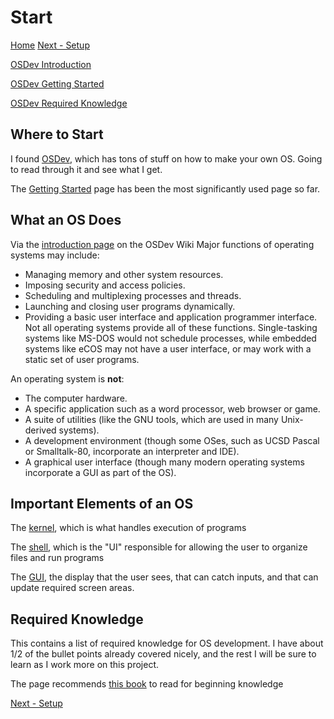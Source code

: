 # Start

[Home](README.md) [Next - Setup](setup.md)

[OSDev Introduction](https://wiki.osdev.org/Introduction)

[OSDev Getting Started](https://wiki.osdev.org/Getting_Started)

[OSDev Required Knowledge](https://wiki.osdev.org/Required_Knowledge)

## Where to Start

I found [OSDev](https://wiki.osdev.org/Expanded_Main_Page), which has tons of stuff on how to make your own OS.
Going to read through it and see what I get.

The [Getting Started](https://wiki.osdev.org/Getting_Started) page has been the most significantly used page so far.

## What an OS Does

Via the [introduction page](https://wiki.osdev.org/Introduction) on the OSDev Wiki
Major functions of operating systems may include:

- Managing memory and other system resources.
- Imposing security and access policies.
- Scheduling and multiplexing processes and threads.
- Launching and closing user programs dynamically.
- Providing a basic user interface and application programmer interface.
Not all operating systems provide all of these functions. Single-tasking systems like MS-DOS would not schedule processes, while embedded systems like eCOS may not have a user interface, or may work with a static set of user programs.

An operating system is **not**:

- The computer hardware.
- A specific application such as a word processor, web browser or game.
- A suite of utilities (like the GNU tools, which are used in many Unix-derived systems).
- A development environment (though some OSes, such as UCSD Pascal or Smalltalk-80, incorporate an interpreter and IDE).
- A graphical user interface (though many modern operating systems incorporate a GUI as part of the OS).

## Important Elements of an OS

The [kernel](https://wiki.osdev.org/Introduction#:~:text=of%20operating%20systems.-,What%20is%20a%20kernel%3F,-The%20kernel%20of), which is what handles execution of programs

The [shell](https://wiki.osdev.org/Introduction#:~:text=operation%20more%20efficiently.-,What%20is%20a%20shell%3F,-A%20shell%20is), which is the "UI" responsible for allowing the user to organize files and run programs

The [GUI](https://wiki.osdev.org/Introduction#:~:text=etc.-,What%20is%20a%20GUI%20about%3F,-The%20graphical%20user), the display that the user sees, that can catch inputs, and that can update required screen areas.

## Required Knowledge

This contains a list of required knowledge for OS development. I have about 1/2 of the bullet points already covered nicely, and the rest I will be sure to learn as I work more on this project.

The page recommends [this book](https://github.com/tuhdo/os01/blob/master/Operating_Systems_From_0_to_1.pdf) to read for beginning knowledge

[Next - Setup](setup.md)
